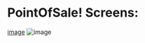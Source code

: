 # PointOfSale! Screens:
[image](https://user-images.githubusercontent.com/39515083/233567854-ccfd4cc8-37d5-4ce2-a3f1-fb1e3a47c1f9.png) 
![image](https://user-images.githubusercontent.com/39515083/233568292-62685243-bc69-4f08-8f6b-c92769c05103.png)

